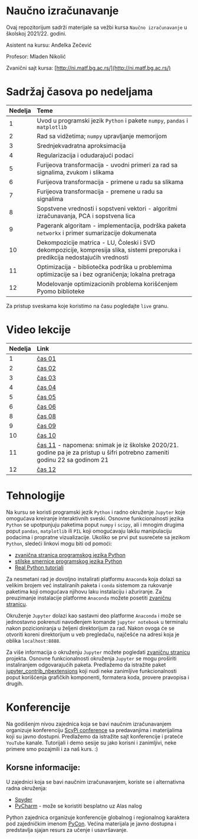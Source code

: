 # Naučno izračunavanje

Ovaj repozitorijum sadrži materijale sa vežbi kursa `Naučno izračunavanje` u školskoj 2021/22. godini.

Asistent na kursu: Anđelka Zečević

Profesor: Mladen Nikolić

Zvanični sajt kursa: [http://ni.matf.bg.ac.rs/](http://ni.matf.bg.ac.rs/)

# Sadržaj časova po nedeljama

|Nedelja | Teme |
|:--------|:------|
| 1 | Uvod u programski jezik `Python` i pakete `numpy`, `pandas` i `matplotlib`|
| 2 | Rad sa vidžetima; `numpy` upravljanje memorijom |
| 3 | Srednjekvadratna aproksimacija |
| 4 | Regularizacija i odudarajući podaci |
| 5 | Furijeova transformacija - uvodni primeri za rad sa signalima, zvukom i slikama |
| 6 | Furijeova transformacija - primene u radu sa slikama |
| 7 | Furijeova transformacija - premene u radu sa signalima |
| 8 | Sopstvene vrednosti i sopstveni vektori - algoritmi izračunavanja, PCA i sopstvena lica |
| 9 | Pagerank algoritam - implementacija, podrška paketa `networkx` i primer sumarizacije dokumenata |
| 10 | Dekompozicije matrica - LU, Čoleski i SVD dekompozicije, kompresija slika, sistemi preporuka i predikcija nedostajućih vrednosti |
| 11 | Optimizacija - bibliotečka podrška u problemima optimizacije sa i bez ograničenja; lokalna pretraga |
| 12 | Modelovanje optimizacionih problema korišćenjem Pyomo biblioteke |


Za pristup sveskama koje koristimo na času pogledajte `live` granu.

# Video lekcije
|Nedelja | Link |
|:--------|:------|
| 1 | [čas 01](https://matf.webex.com/matf/ldr.php?RCID=77b8de77f069847a8cc244a63b0a4161)
| 2 | [čas 02](https://matf.webex.com/matf/ldr.php?RCID=416cf5a4b54193ceb407d5340d7f0fe7)
| 3 | [čas 03](https://matf.webex.com/matf/ldr.php?RCID=e09595b957bad1d6e97e7101ad735e7c)
| 4 | [čas 04](https://matf.webex.com/matf/ldr.php?RCID=7b6cebaf95c55aab8fb183a80fe6a904)
| 5 | [čas 05](https://matf.webex.com/matf/ldr.php?RCID=05d4e0f79cf5956f14aa4cee04798d4a)
| 6 | [čas 06](https://matf.webex.com/matf/ldr.php?RCID=39c4a805bd8ca031baf86ff9df6dcfaf)
| 8 | [čas 08](https://matf.webex.com/matf/ldr.php?RCID=83862e3f81f055307396cfd32e2135a3)
| 9 | [čas 09](https://matf.webex.com/matf/ldr.php?RCID=6af71b0779b45a2959ac9af81e377ced)
| 10 | [čas 10](https://matf.webex.com/matf/ldr.php?RCID=cc621b379876e77d5a56ef02c6869de9)
| 11| [čas 11](https://matf.webex.com/matf/ldr.php?RCID=0ce39c09ace94fbcb4d43aad5dab1220) - napomena: snimak je iz školske 2020/21. godine pa je za pristup u šifri potrebno zameniti godinu 22 sa godinom 21 
| 12| [čas 12](https://matf.webex.com/matf/ldr.php?RCID=fc3cc0a86a5de40ffcf456d6db106008)


# Tehnologije

Na kursu se koristi programski jezik `Python` i radno okruženje `Jupyter` koje omogućava kreiranje interaktivnih sveski. Osnovne funkcionalnosti jezika `Python` se upotpunjuju paketima poput `numpy` i `scipy`, ali i mnogim drugima poput `pandas`, `matplotlib` ili `PIL` koji omogućavaju lakšu manipulaciju podacima i propratne vizualizacije. Ukoliko se prvi put susrećete sa jezikom `Python`, sledeći linkovi mogu biti od pomoći:
- [zvanična stranica programskog jezika Python](https://www.python.org/)
- [stilske smernice programskog jezika Python](https://www.python.org/dev/peps/pep-0008/)
- [Real Python tutoriali](https://realpython.com/)

Za nesmetani rad je dovoljno instalirati platformu `Anaconda` koja dolazi sa velikim brojem već instaliranih paketa i `conda` sistemom za rukovanje paketima koji omogućava njihovu laku instalaciju i ažuriranje. Za preuzimanje instalacije platforme `Anaconda` možete posetiti [zvaničnu stranicu](https://www.anaconda.com/products/individual). 

Okruženje `Jupyter` dolazi kao sastavni deo platforme `Anaconda` i može se jednostavno pokrenuti navođenjem komande `jupyter notebook` u terminalu nakon pozicioniranja u željeni direktorijum za rad. Nakon ovoga će se otvoriti koreni direktorijum u veb pregledaču, najčešće na adresi koja je oblika `localhost:8888`.

Za više informacija o okruženju `Jupyter` možete pogledati [zvaničnu stranicu](https://jupyter.org/) projekta. Osnovne funkcionalnosti okruženja `Jupyter` se mogu proširiti instaliranjem odgovarajućih paketa. Predlažemo da istražite paket [jupyter_contrib_nbextensions](https://jupyter-contrib-nbextensions.readthedocs.io/en/latest/index.html) koji nudi neke zanimljive funkcionalnosti poput korišćenja grafičkih komponenti, formatera koda, provere pravopisa i drugih.

# Konferencije

Na godišenjm nivou zajednica koja se bavi naučnim izračunavanjem organizuje konferenciju [ScyPi conference](https://conference.scipy.org/) sa predavanjima i materijalima koji su javno dostupni. Predlažemo da istražite sajt konferencije i prateće `YouTube` kanale. Tutorijali i demo sesije su jako korisni i zanimljivi, neke primere smo pozajmili i za naš kurs. :)   

## Korsne informacije: 

U zajednici koja se bavi naučnim izračunavanjem, koriste se i alternativna radna okruženja:
- [Spyder](https://github.com/spyder-ide/spyder)
- [PyCharm](https://www.jetbrains.com/pycharm/) - može se koristiti besplatno uz Alas nalog

Python zajednica organizuje konferencije globalnog i regionalnog karaktera pod zajedničkim imenom [PyCon](https://pycon.org/). Većina materijala je javno dostupna i predstavlja sjajan resurs za učenje i usavršavanje.
